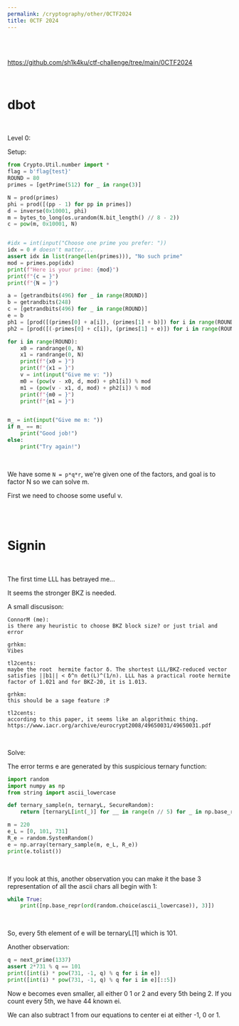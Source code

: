 ```yaml
---
permalink: /cryptography/other/0CTF2024
title: 0CTF 2024
---
```



<br>

<br>

<https://github.com/sh1k4ku/ctf-challenge/tree/main/0CTF2024>

<br>



# dbot

<br>

Level 0:

Setup:

```python
from Crypto.Util.number import *
flag = b'flag{test}'
ROUND = 80
primes = [getPrime(512) for _ in range(3)]

N = prod(primes)
phi = prod([(pp - 1) for pp in primes])
d = inverse(0x10001, phi)
m = bytes_to_long(os.urandom(N.bit_length() // 8 - 2))
c = pow(m, 0x10001, N)


#idx = int(input("Choose one prime you prefer: "))
idx = 0 # doesn't matter...
assert idx in list(range(len(primes))), "No such prime"
mod = primes.pop(idx)
print(f"Here is your prime: {mod}")
print(f"{c = }")
print(f"{N = }")

a = [getrandbits(496) for _ in range(ROUND)]
b = getrandbits(248)
c = [getrandbits(496) for _ in range(ROUND)]
e = b
ph1 = [prod([(primes[0] + a[i]), (primes[1] + b)]) for i in range(ROUND)]
ph2 = [prod([(-primes[0] + c[i]), (primes[1] + e)]) for i in range(ROUND)]

for i in range(ROUND):
    x0 = randrange(0, N)
    x1 = randrange(0, N)
    print(f"{x0 = }")
    print(f"{x1 = }")
    v = int(input("Give me v: "))
    m0 = (pow(v - x0, d, mod) + ph1[i]) % mod
    m1 = (pow(v - x1, d, mod) + ph2[i]) % mod
    print(f"{m0 = }")
    print(f"{m1 = }")


m_ = int(input("Give me m: "))
if m_ == m:
    print("Good job!")
else:
    print("Try again!")
```

<br>

We have some `N = p*q*r`, we're given one of the factors, and goal is to factor N so we can solve m. 

First we need to choose some useful v. 



<br>

<br>

# Signin

<br>

The first time LLL has betrayed me...

It seems the stronger BKZ is needed. 

A small discusison:

```
ConnorM (me):
is there any heuristic to choose BKZ block size? or just trial and error

grhkm:
Vibes

tl2cents:
maybe the root  hermite factor δ. The shortest LLL/BKZ-reduced vector satisfies ||b1|| < δ^n det(L)^(1/n). LLL has a practical roote hermite factor of 1.021 and for BKZ-20, it is 1.013.

grhkm:
this should be a sage feature :P

tl2cents:
according to this paper, it seems like an algorithmic thing. https://www.iacr.org/archive/eurocrypt2008/49650031/49650031.pdf
```

<br>

Solve:


The error terms e are generated by this suspicious ternary function:

```python
import random
import numpy as np
from string import ascii_lowercase

def ternary_sample(n, ternaryL, SecureRandom):
    return [ternaryL[int(_)] for __ in range(n // 5) for _ in np.base_repr(ord(SecureRandom.choice(ascii_lowercase)), 3)]

m = 220
e_L = [0, 101, 731]
R_e = random.SystemRandom()
e = np.array(ternary_sample(m, e_L, R_e))
print(e.tolist())
```

<br>

If you look at this, another observation you can make it the base 3 representation of all the ascii chars all begin with 1:

```python
while True:
    print([np.base_repr(ord(random.choice(ascii_lowercase)), 3)])
```

<br>

So, every 5th element of e will be ternaryL[1] which is 101. 


Another observation:

```python
q = next_prime(1337)
assert 2*731 % q == 101
print([int(i) * pow(731, -1, q) % q for i in e])
print([int(i) * pow(731, -1, q) % q for i in e][::5])
```

Now e becomes even smaller, all either 0 1 or 2 and every 5th being 2. If you count every 5th, we have 44 known ei. 

We can also subtract 1 from our equations to center ei at either -1, 0 or 1. 

